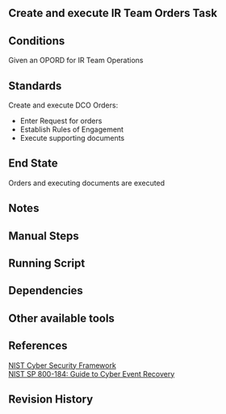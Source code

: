 ## Create and execute IR Team Orders Task  


## Conditions  
Given an OPORD for IR Team Operations  


## Standards  
Create and execute DCO Orders:  

* Enter Request for orders  
* Establish Rules of Engagement  
* Execute supporting documents  


## End State  
Orders and executing documents are executed  


## Notes  


## Manual Steps  


## Running Script  


## Dependencies  


## Other available tools  


## References  
[NIST Cyber Security Framework](https://www.nist.gov/cyberframework)  
[NIST SP 800-184: Guide to Cyber Event Recovery](https://csrc.nist.gov/publications/detail/sp/800-184/final)  


## Revision History  
